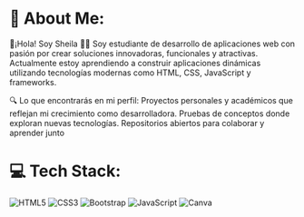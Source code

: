 # 💫 About Me:
🌟¡Hola! Soy Sheila 👩‍💻
Soy estudiante de desarrollo de aplicaciones web con pasión por crear soluciones innovadoras, funcionales y atractivas. Actualmente estoy aprendiendo a construir aplicaciones dinámicas utilizando tecnologías modernas como HTML, CSS, JavaScript y frameworks.

🔍 Lo que encontrarás en mi perfil:
Proyectos personales y académicos que reflejan mi crecimiento como desarrolladora.
Pruebas de conceptos donde exploran nuevas tecnologías.
Repositorios abiertos para colaborar y aprender junto

# 💻 Tech Stack:
![HTML5](https://img.shields.io/badge/html5-%23E34F26.svg?style=for-the-badge&logo=html5&logoColor=white) ![CSS3](https://img.shields.io/badge/css3-%231572B6.svg?style=for-the-badge&logo=css3&logoColor=white)   ![Bootstrap](https://img.shields.io/badge/bootstrap-%23563D7C.svg?style=for-the-badge&logo=bootstrap&logoColor=white) ![JavaScript](https://img.shields.io/badge/javascript-%23323330.svg?style=for-the-badge&logo=javascript&logoColor=%23F7DF1E)  ![Canva](https://img.shields.io/badge/Canva-%2300C4CC.svg?style=for-the-badge&logo=Canva&logoColor=white) 

